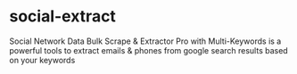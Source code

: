 # social-extract
Social Network Data Bulk Scrape &amp; Extractor Pro with Multi-Keywords is a powerful tools to extract emails &amp; phones from google search results based on your keywords

